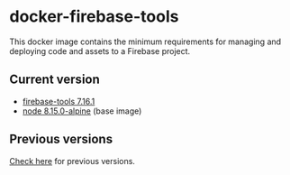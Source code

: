 # docker-firebase-tools

This docker image contains the minimum requirements for managing and deploying code and assets to a Firebase project.

## Current version

- [firebase-tools 7.16.1](https://github.com/firebase/firebase-tools/releases/tag/v7.16.1)
- [node 8.15.0-alpine](https://github.com/mhart/alpine-node/releases/tag/8.15.0) (base image)

## Previous versions

[Check here](https://github.com/quintoandar/docker-firebase-tools/releases) for previous versions.
